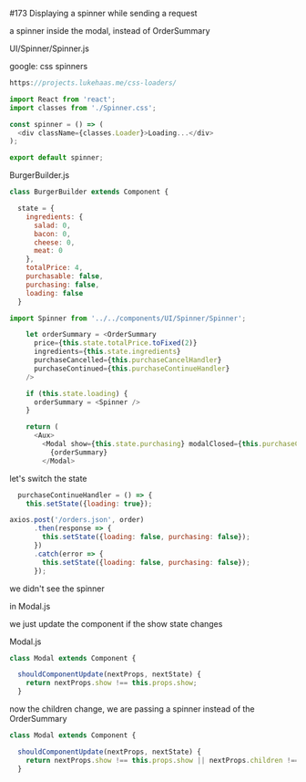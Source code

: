 #173 Displaying a spinner while sending a request

a spinner inside the modal, instead of OrderSummary

UI/Spinner/Spinner.js

google: css spinners

```js
https://projects.lukehaas.me/css-loaders/
```

```js
import React from 'react';
import classes from './Spinner.css';

const spinner = () => (
  <div className={classes.Loader}>Loading...</div>
);

export default spinner;
```

BurgerBuilder.js

```js
class BurgerBuilder extends Component {

  state = {
    ingredients: {
      salad: 0,
      bacon: 0,
      cheese: 0,
      meat: 0
    },
    totalPrice: 4,
    purchasable: false,
    purchasing: false,
    loading: false
  }
```

```js
import Spinner from '../../components/UI/Spinner/Spinner';
```

```js
    let orderSummary = <OrderSummary 
      price={this.state.totalPrice.toFixed(2)}
      ingredients={this.state.ingredients}
      purchaseCancelled={this.purchaseCancelHandler}
      purchaseContinued={this.purchaseContinueHandler}
    />

    if (this.state.loading) {
      orderSummary = <Spinner />
    }

    return (
      <Aux>
        <Modal show={this.state.purchasing} modalClosed={this.purchaseCancelHandler}>
          {orderSummary}
        </Modal>
```

let's switch the state

```js
  purchaseContinueHandler = () => {
    this.setState({loading: true});
```

```js
axios.post('/orders.json', order)
      .then(response => {
        this.setState({loading: false, purchasing: false});
      })
      .catch(error => {
        this.setState({loading: false, purchasing: false});
      });
```

we didn't see the spinner

in Modal.js

we just update the component if the show state changes

Modal.js

```js
class Modal extends Component {

  shouldComponentUpdate(nextProps, nextState) {
    return nextProps.show !== this.props.show;
  }
```

now the children change, we are passing a spinner instead of the OrderSummary

```js
class Modal extends Component {

  shouldComponentUpdate(nextProps, nextState) {
    return nextProps.show !== this.props.show || nextProps.children !== this.props.children;
  }
```



